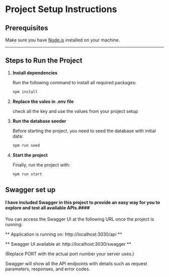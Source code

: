 # Project Setup Instructions

## Prerequisites
Make sure you have [Node.js](https://nodejs.org/) installed on your machine.

---

## Steps to Run the Project

1. **Install dependencies**

   Run the following command to install all required packages:

   ```bash
   npm install

2. **Replace the vales in .env file**

   check all the key and use the values from your project setup


3. **Run the database seeder**

   Before starting the project, you need to seed the database with initial data:

   ```bash
   npm run seed


4. **Start the project**

   Finally, run the project with:

   ```bash
   npm run start


## Swagger set up
#### I have included Swagger in this project to provide an easy way for you to explore and test all available APIs.####

You can access the Swagger UI at the following URL once the project is running:

**  Application is running on: http://localhost:3030/api  **

**  Swagger UI available at: http://localhost:3030/swagger  **

(Replace PORT with the actual port number your server uses.)

Swagger will show all the API endpoints with details such as request parameters, responses, and error codes.